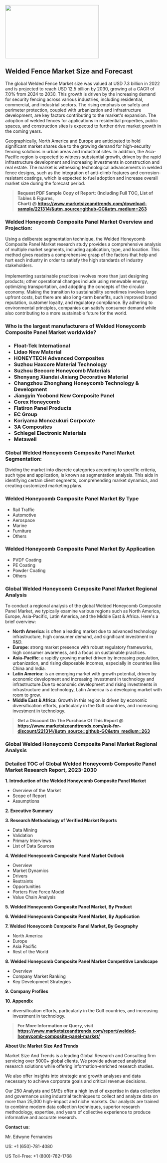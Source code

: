 <p><img class="alignnone size-medium wp-image-20088" src="https://ffe5etoiles.com/wp-content/uploads/2024/12/MST1-300x171.png" alt="" width="300" height="171" /></p><h2>Welded Fence Market Size and Forecast</h2><p>The global Welded Fence Market size was valued at USD 7.3 billion in 2022 and is projected to reach USD 12.5 billion by 2030, growing at a CAGR of 7.0% from 2024 to 2030. This growth is driven by the increasing demand for security fencing across various industries, including residential, commercial, and industrial sectors. The rising emphasis on safety and perimeter protection, coupled with urbanization and infrastructure development, are key factors contributing to the market's expansion. The adoption of welded fences for applications in residential properties, public spaces, and construction sites is expected to further drive market growth in the coming years.</p><p>Geographically, North America and Europe are anticipated to hold significant market shares due to the growing demand for high-security fencing solutions in urban areas and industrial sites. In addition, the Asia-Pacific region is expected to witness substantial growth, driven by the rapid infrastructure development and increasing investments in construction and real estate. The market is witnessing technological advancements in welded fence designs, such as the integration of anti-climb features and corrosion-resistant coatings, which is expected to fuel adoption and increase overall market size during the forecast period.</p></p><blockquote id="" class=""><strong>Request PDF Sample Copy of Report: (Including Full TOC, List of Tables &amp; Figures, Chart)&nbsp;@&nbsp;<strong><a href="https://www.marketsizeandtrends.com/download-sample/221314/&utm_source=github-GC&utm_medium=263" target="_blank">https://www.marketsizeandtrends.com/download-sample/221314/&utm_source=github-GC&utm_medium=263</a></strong></strong></blockquote><h3 id="" class="">Welded Honeycomb Composite Panel Market&nbsp;Overview and Projection:</h3><p id="" class="">Using a deliberate segmentation technique, the Welded Honeycomb Composite Panel Market research study provides a comprehensive analysis of multiple market segments, including application, type, and location. This method gives readers a comprehensive grasp of the factors that help and hurt each industry in order to satisfy the high standards of industry stakeholders. <br /> <br />Implementing sustainable practices involves more than just designing products; other operational changes include using renewable energy, optimizing transportation, and adopting the concepts of the circular economy. Making the transition to sustainability sometimes involves large upfront costs, but there are also long-term benefits, such improved brand reputation, customer loyalty, and regulatory compliance. By adhering to environmental principles, companies can satisfy consumer demand while also contributing to a more sustainable future for the world.</p><h3 id="" class="">Who is the largest manufacturers of&nbsp;Welded Honeycomb Composite Panel Market worldwide?</h3><h3 class=""><p><ul><li>Float-Tek International </li><li> Lidao New Material </li><li> HONEYTECH Advanced Composites </li><li> Suzhou Haxcore Material Technology </li><li> Suzhou Beecore Honeycomb Materials </li><li> Shenyang Xiandai Jixiang Decorative Material </li><li> Changzhou Zhonghang Honeycomb Technology & Development </li><li> Jiangyin Yoobond New Composite Panel </li><li> Corex Honeycomb </li><li> Flatiron Panel Products </li><li> EC Group </li><li> Koriyama Monozukuri Corporate </li><li> 3A Composites </li><li> Schlegel Electronic Materials </li><li> Metawell</li></ul></p></h3><h3 id="" class="">Global&nbsp;Welded Honeycomb Composite Panel Market Segmentation:</h3><p id="" class="">Dividing the market into discrete categories according to specific criteria, such type and application, is known as segmentation analysis. This aids in identifying certain client segments, comprehending market dynamics, and creating customized marketing plans.</p><h3 id="" class="">Welded Honeycomb Composite Panel Market&nbsp;By Type</h3><p><p><ul><li>Rail Traffic</li><li> Automotive</li><li> Aerospace</li><li> Marine</li><li> Furniture</li><li> Others</p></li></ul></p></p><h3 id="" class="">Welded Honeycomb Composite Panel Market&nbsp;By Application</h3><p class=""><p><ul><li>PVDF Coating</li><li> PE Coating</li><li> Powder Coating</li><li> Others</li></ul></p></p><h3 id="" class="">Global Welded Honeycomb Composite Panel Market Regional Analysis</h3><p id="" class="">To conduct a regional analysis of the global Welded Honeycomb Composite Panel Market, we typically examine various regions such as North America, Europe, Asia-Pacific, Latin America, and the Middle East &amp; Africa. Here's a brief overview:</p><ul><li><strong>North America</strong>: is often a leading market due to advanced technology infrastructure, high consumer demand, and significant investment in R&amp;D.</li><li><strong>Europe</strong>: strong market presence with robust regulatory frameworks, high consumer awareness, and a focus on sustainable practices.</li><li><strong>Asia-Pacific</strong>: a rapidly growing market driven by increasing population, urbanization, and rising disposable incomes, especially in countries like China and India.</li><li><strong>Latin America</strong>: is an emerging market with growth potential, driven by economic development and increasing investment in technology and infrastructure.Due to economic development and rising investments in infrastructure and technology, Latin America is a developing market with room to grow.</li><li><strong>Middle East &amp; Africa</strong>: Growth in this region is driven by economic diversification efforts, particularly in the Gulf countries, and increasing investment in technology.</li></ul><blockquote id="" class=""><strong>Get a Discount On The Purchase Of This Report @ <strong><a href="https://www.marketsizeandtrends.com/ask-for-discount/221314/&utm_source=github-GC&utm_medium=263" target="_blank">https://www.marketsizeandtrends.com/ask-for-discount/221314/&utm_source=github-GC&utm_medium=263</a></strong></strong></blockquote><h3 id="" class="">Global Welded Honeycomb Composite Panel Market Regional Analysis</h3><h3 id="" class="">Detailed TOC of Global Welded Honeycomb Composite Panel Market Research Report, 2023-2030</h3><p id="" class=""><strong>1. Introduction of the Welded Honeycomb Composite Panel Market</strong></p><ul><li>Overview of the Market</li><li>Scope of Report</li><li>Assumptions</li></ul><p id="" class=""><strong>2. Executive Summary</strong></p><p id="" class=""><strong>3. Research Methodology of Verified Market Reports</strong></p><ul><li>Data Mining</li><li>Validation</li><li>Primary Interviews</li><li>List of Data Sources</li></ul><p id="" class=""><strong>4. Welded Honeycomb Composite Panel Market Outlook</strong></p><ul><li>Overview</li><li>Market Dynamics</li><li>Drivers</li><li>Restraints</li><li>Opportunities</li><li>Porters Five Force Model</li><li>Value Chain Analysis</li></ul><p id="" class=""><strong>5. Welded Honeycomb Composite Panel Market, By Product</strong></p><p id="" class=""><strong>6. Welded Honeycomb Composite Panel Market, By Application</strong></p><p id="" class=""><strong>7. Welded Honeycomb Composite Panel Market, By Geography</strong></p><ul><li>North America</li><li>Europe</li><li>Asia Pacific</li><li>Rest of the World</li></ul><p id="" class=""><strong>8. Welded Honeycomb Composite Panel Market Competitive Landscape</strong></p><ul><li>Overview</li><li>Company Market Ranking</li><li>Key Development Strategies</li></ul><p id="" class=""><strong>9. Company Profiles</strong></p><p id="" class=""><strong>10. Appendix</strong></p><ul><li>diversification efforts, particularly in the Gulf countries, and increasing investment in technology.</li></ul><blockquote id="" class=""><strong>For More Information or Query, visit <strong><strong><a href="https://www.marketsizeandtrends.com/report/welded-honeycomb-composite-panel-market/" target="_blank">https://www.marketsizeandtrends.com/report/welded-honeycomb-composite-panel-market/</a></strong></strong></strong></blockquote><p id="" class=""><strong>About Us: Market Size And Trends</strong></p><p id="" class="">Market Size And Trends is a leading Global Research and Consulting firm servicing over 5000+ global clients. We provide advanced analytical research solutions while offering information-enriched research studies.</p><p id="" class="">We also offer insights into strategic and growth analyses and data necessary to achieve corporate goals and critical revenue decisions.</p><p id="" class="">Our 250 Analysts and SMEs offer a high level of expertise in data collection and governance using industrial techniques to collect and analyze data on more than 25,000 high-impact and niche markets. Our analysts are trained to combine modern data collection techniques, superior research methodology, expertise, and years of collective experience to produce informative and accurate research.</p><p id="" class=""><strong>Contact us:</strong></p><p id="" class="">Mr. Edwyne Fernandes</p><p id="" class="">US: +1 (650)-781-4080</p><p id="" class="">US Toll-Free: +1 (800)-782-1768</p>
